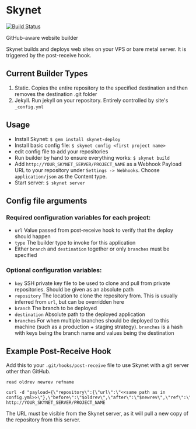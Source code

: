Skynet
======

[![Build Status](https://travis-ci.com/rahearn/skynet.svg?branch=master)](https://travis-ci.com/rahearn/skynet)

GitHub-aware website builder

Skynet builds and deploys web sites on your VPS or bare metal server. It is triggered by the post-receive hook.

Current Builder Types
---------------------

1. Static. Copies the entire repository to the specified destination and then
   removes the destination .git folder
1. Jekyll. Run jekyll on your repository. Entirely controlled by
   site's `_config.yml`

Usage
-----

* Install Skynet: `$ gem install skynet-deploy`
* Install basic config file: `$ skynet config <first project name>`
* edit config file to add your repositories
* Run builder by hand to ensure everything works: `$ skynet build`
* Add `http://YOUR_SKYNET_SERVER/PROJECT_NAME` as a Webhook Payload URL to your repository under
 `Settings -> Webhooks`. Choose `application/json` as the Content type.
* Start server: `$ skynet server`

Config file arguments
---------------------

### Required configuration variables for each project: ###
* `url` Value passed from post-receive hook to verify that the deploy
  should happen
* `type` The builder type to invoke for this application
* Either `branch` and `destination` together or only `branches` must be specified

### Optional configuration variables: ###
* `key` SSH private key file to be used to clone and pull from private
  repositories. Should be given as an absolute path
* `repository` The location to clone the repository from. This is
  usually inferred from `url`, but can be overridden here
* `branch` The branch to be deployed
* `destination` Absolute path to the deployed application
* `branches` For when multiple branches should be deployed to this
  machine (such as a production + staging strategy). `branches` is a
  hash with keys being the branch name and values being the destination

Example Post-Receive Hook
-------------------------

Add this to your `.git/hooks/post-receive` file to use Skynet with
a git server other than GitHub.

    read oldrev newrev refname

    curl -d "payload={\"repository\":{\"url\":\"<<same path as in config.yml>>\"},\"before\":\"$oldrev\",\"after\":\"$newrev\",\"ref\":\"$refname\"}" http://YOUR_SKYNET_SERVER/PROJECT_NAME

The URL must be visible from the Skynet server, as it will pull a new
copy of the repository from this server.
